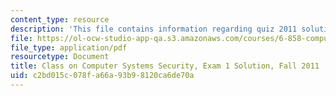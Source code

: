 ```yaml
---
content_type: resource
description: 'This file contains information regarding quiz 2011 solution. '
file: https://ol-ocw-studio-app-qa.s3.amazonaws.com/courses/6-858-computer-systems-security-fall-2014/c2bd015c078fa66a93b98120ca6de70a_MIT6_858F14_q11-1_sol.pdf
file_type: application/pdf
resourcetype: Document
title: Class on Computer Systems Security, Exam 1 Solution, Fall 2011
uid: c2bd015c-078f-a66a-93b9-8120ca6de70a
---
```

